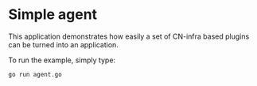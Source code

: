 # Simple agent

This application demonstrates how easily a set of CN-infra based plugins
can be turned into an application.

To run the example, simply type:
```
go run agent.go
```
